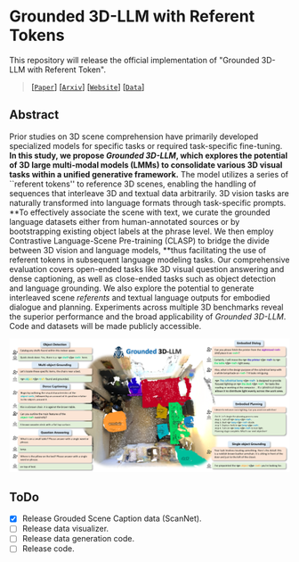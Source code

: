 # Grounded 3D-LLM with Referent Tokens

This repository will release the official implementation of "Grounded 3D-LLM with Referent Token".

> [[`Paper`]](https://arxiv.org/pdf/2405.10370) [[`Arxiv`]](https://arxiv.org/abs/2405.10370) [[`Website`]](https://groundedscenellm.github.io/grounded_3d-llm.github.io/) [[`Data`]](https://mycuhk-my.sharepoint.com/:f:/g/personal/1155113995_link_cuhk_edu_hk/EpGS4c90LVVMvzio0UXgHfoB1u78-WpYaZfTuJj8qCbC4g?e=B2sufx)

## Abstract

Prior studies on 3D scene comprehension have primarily developed specialized models for specific tasks or required task-specific fine-tuning. **In this study, we propose *Grounded 3D-LLM*, which explores the potential of 3D large multi-modal models (LMMs) to consolidate various 3D visual tasks within a unified generative framework.** The model utilizes a series of ``referent tokens'' to reference 3D scenes, enabling the handling of sequences that interleave 3D and textual data arbitrarily. 3D vision tasks are naturally transformed into language formats through task-specific prompts. **To effectively associate the scene with text, we curate the grounded language datasets either from human-annotated sources or by bootstrapping existing object labels at the phrase level. We then employ Contrastive Language-Scene Pre-training (CLASP) to bridge the divide between 3D vision and language models, **thus facilitating the use of referent tokens in subsequent language modeling tasks. Our comprehensive evaluation covers open-ended tasks like 3D visual question answering and dense captioning, as well as close-ended tasks such as object detection and language grounding. We also explore the potential to generate interleaved scene *referents* and textual language outputs for embodied dialogue and planning. Experiments across multiple 3D benchmarks reveal the superior performance and the broad applicability of *Grounded 3D-LLM*. Code and datasets will be made publicly accessible.

![image-20240515195822834](./README.assets/image-20240515195822834.png)

## ToDo

- [x] Release Grouded Scene Caption data (ScanNet).
- [ ] Release data visualizer.
- [ ] Release data generation code.
- [ ] Release code.
